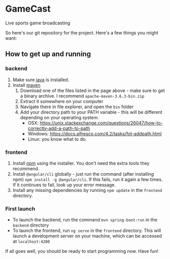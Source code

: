 # GameCast
Live sports game broadcasting

So here's our git repository for the project. Here's a few things you might want:

## How to get up and running
### backend
1. Make sure [java](https://www.oracle.com/technetwork/java/javase/downloads/index.html) is installed.
2. Install [maven](https://maven.apache.org/download.cgi)
    1. Download one of the files listed in the page above - make sure to get a binary archive. I recommend `apache-maven-3.6.3-bin.zip`
    2. Extract it somewhere on your computer
    3. Navigate there in file explorer, and open the `bin` folder
    4. Add your directory path to your PATH variable - this will be different depending on your operating system.
        * OSX: https://unix.stackexchange.com/questions/26047/how-to-correctly-add-a-path-to-path
        * Windows: https://docs.alfresco.com/4.2/tasks/fot-addpath.html 
        * Linux: you know what to do.
### frontend
1. Install [npm](https://www.npmjs.com/get-npm) using the installer. You don't need the extra tools they recommend.
2. Install `@angular/cli` globally - just run the command (after installing npm) `npm install -g @angular/cli`. If this fails, run it again a few times. If it continues to fail, look up your error message.
3. Install any missing dependencies by running `npm update` in the `frontend` directory.

### First launch
* To launch the backend, run the command `mvn spring-boot:run` in the `backend` directory
* To launch the frontend, run `ng serve` in the `frontend` directory. This will launch a development server on your machine, which can be accessed at `localhost:4200`

If all goes well, you should be ready to start programming now. Have fun!
